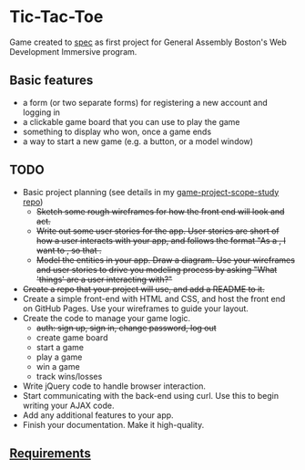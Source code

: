 # Tic-Tac-Toe

Game created to [spec](https://github.com/ga-wdi-boston/game-project) as first project for General Assembly Boston's Web Development Immersive program. 

## Basic features

- a form (or two separate forms) for registering a new account and logging in
- a clickable game board that you can use to play the game
- something to display who won, once a game ends
- a way to start a new game (e.g. a button, or a model window)

## TODO

* Basic project planning (see details in my [game-project-scope-study repo](https://github.com/rebekahheacock/game-project-scope-study/blob/response/study.md))
  * ~~Sketch some rough wireframes for how the front end will look and act.~~
  * ~~Write out some user stories for the app. User stories are short of how a user interacts with your app, and follows the format "As a <role>, I want to <do something>, so that <some goal>.~~
  * ~~Model the entities in your app. Draw a diagram. Use your wireframes and user stories to drive you modeling process by asking "What 'things' are a user interacting with?"~~
* ~~Create a repo that your project will use, and add a README to it.~~
* Create a simple front-end with HTML and CSS, and host the front end on GitHub Pages. Use your wireframes to guide your layout.
* Create the code to manage your game logic.
  * ~~auth: sign up, sign in, change password, log out~~
  * create game board
  * start a game
  * play a game
  * win a game
  * track wins/losses
* Write jQuery code to handle browser interaction.
* Start communicating with the back-end using curl. Use this to begin writing your AJAX code.
* Add any additional features to your app.
* Finish your documentation. Make it high-quality.

## [Requirements](https://github.com/ga-wdi-boston/game-project/blob/master/requirements.md)